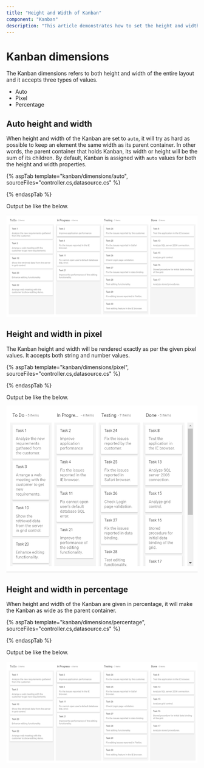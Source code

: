 ```yaml
---
title: "Height and Width of Kanban"
component: "Kanban"
description: "This article demonstrates how to set the height and width of Kanban in pixels, percentage or auto values."
---
```


# Kanban dimensions

The Kanban dimensions refers to both height and width of the entire layout and it accepts three types of values.

* Auto
* Pixel
* Percentage

## Auto height and width

When height and width of the Kanban are set to `auto`, it will try as hard as possible to keep an element the same width as its parent container. In other words, the parent container that holds Kanban, its width or height will be the sum of its children. By default, Kanban is assigned with `auto` values for both the height and width properties.

{% aspTab template="kanban/dimensions/auto", sourceFiles="controller.cs,datasource.cs" %}

{% endaspTab %}

Output be like the below.

![kanban](./images/auto.PNG)

## Height and width in pixel

The Kanban height and width will be rendered exactly as per the given pixel values. It accepts both string and number values.

{% aspTab template="kanban/dimensions/pixel", sourceFiles="controller.cs,datasource.cs" %}

{% endaspTab %}

Output be like the below.

![kanban](./images/pixel.PNG)

## Height and width in percentage

When height and width of the Kanban are given in percentage, it will make the Kanban as wide as the parent container.

{% aspTab template="kanban/dimensions/percentage", sourceFiles="controller.cs,datasource.cs" %}

{% endaspTab %}

Output be like the below.

![kanban](./images/percentage.PNG)
